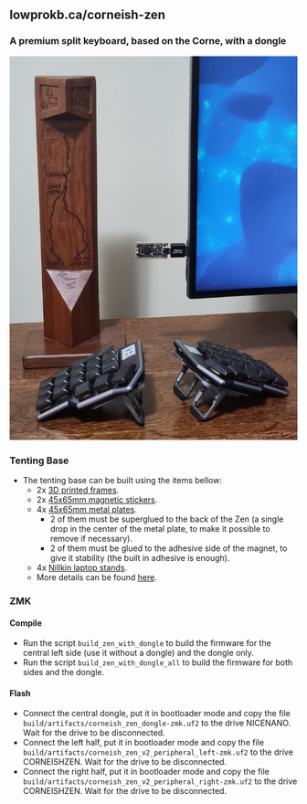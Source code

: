 ## lowprokb.ca/corneish-zen
### A premium split keyboard, based on the Corne, with a dongle

![img](../../../../../img/zen/zen_with_dongle.jpeg)

### Tenting Base

- The tenting base can be built using the items bellow:
  - 2x [3D printed frames](ZenTent.stl).
  - 2x [45x65mm magnetic stickers](https://www.aliexpress.com/item/4000152137062.html).
  - 4x [45x65mm metal plates](https://www.aliexpress.com/item/1005005883276929.html).
    - 2 of them must be superglued to the back of the Zen (a single drop in the center of the metal plate, to make it possible to remove if necessary).
    - 2 of them must be glued to the adhesive side of the magnet, to give it stability (the built in adhesive is enough).
  - 4x [Nillkin laptop stands](https://www.aliexpress.com/item/1005004603358207.html).
  - More details can be found [here](https://imgur.com/gallery/ktgfP37).

### ZMK

#### Compile

- Run the script `build_zen_with_dongle` to build the firmware for the central left side (use it without a dongle) and the dongle only.
- Run the script `build_zen_with_dongle_all` to build the firmware for both sides and the dongle.

#### Flash

- Connect the central dongle, put it in bootloader mode and copy the file `build/artifacts/corneish_zen_dongle-zmk.uf2` to the drive NICENANO. Wait for the drive to be disconnected.
- Connect the left half, put it in bootloader mode and copy the file `build/artifacts/corneish_zen_v2_peripheral_left-zmk.uf2` to the drive CORNEISHZEN. Wait for the drive to be disconnected.
- Connect the right half, put it in bootloader mode and copy the file `build/artifacts/corneish_zen_v2_peripheral_right-zmk.uf2` to the drive CORNEISHZEN. Wait for the drive to be disconnected.